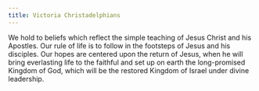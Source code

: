```yaml
---
title: Victoria Christadelphians
---
```


We hold to beliefs which reflect the simple teaching of Jesus Christ and his Apostles. Our rule of life is to follow in the footsteps of Jesus and his disciples. Our hopes are centered upon the return of Jesus, when he will bring everlasting life to the faithful and set up on earth the long-promised Kingdom of God, which will be the restored Kingdom of Israel under divine leadership.
